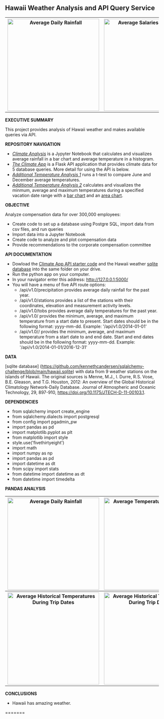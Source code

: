 ## Hawaii Weather Analysis and API Query Service

 <table style="width:100%">
  <tr valign="top">
    <th><img height="300" alt="Average Daily Rainfall" src="https://github.com/kennethcandersen/sqlalchemy-challenge/blob/main/output_charts/average_rainfall.png"></th>
    <th><img height="300" alt="Average Salaries by Position" src="https://github.com/kennethcandersen/sqlalchemy-challenge/blob/main/output_charts/temps_during_trip_date_range.png"></th>
  </tr>
</table> 

**EXECUTIVE SUMMARY**

This project provides analysis of Hawaii weather and makes available queries via API.

**REPOSITORY NAVIGATION**

* [*Climate Analysis*](https://github.com/kennethcandersen/sqlalchemy-challenge/commit/4c2e4c0c2f734589b0003d0ae3305864ff982e66) is a Jypyter Notebook that calculates and visualizes average rainfall in a bar chart and average temperature in a histogram.
* [*The Climate App*](https://github.com/kennethcandersen/sqlalchemy-challenge/blob/main/climate_app.py) is a Flask API application that provides climate data for 5 database queries. More detail for using the API is below. 
* [*Additional Temperature Analysis 1*](https://github.com/kennethcandersen/sqlalchemy-challenge/blob/main/temp_analysis_bonus_1_starter.ipynb) runs a t-test to compare June and December average temperatures. 
* [*Additional Temperature Analysis 2*](https://github.com/kennethcandersen/sqlalchemy-challenge/blob/main/temp_analysis_bonus_2_starter.ipynb) calculates and visualizes the minmum, average and maximum temperatures during a specified vacation date range with a [bar chart](https://github.com/kennethcandersen/sqlalchemy-challenge/blob/main/output_charts/average_trip_temperature.png) and an [area chart](https://github.com/kennethcandersen/sqlalchemy-challenge/blob/main/output_charts/temps_during_trip_date_range.png).

**OBJECTIVE**

Analyze compensation data for over 300,000 employees:
- Create code to set up a database using Postgre SQL, import data from csv files, and run queries
- Import data into a Jupyter Notebook
- Create code to analyze and plot compensation data
- Provide recommendations to the corporate compensation committee

**API DOCUMENTATION**
- Dowload the [Climate App API starter code](https://github.com/kennethcandersen/sqlalchemy-challenge/blob/main/climate_app.py) and the Hawaii weather [sqlite database](https://github.com/kennethcandersen/sqlalchemy-challenge/blob/main/hawaii.sqlite) into the same folder on your drive. 
- Run the python app on your computer.
- In your navigator enter this address: http://127.0.0.1:5000/
- You will have a menu of five API route options:
  - /api/v1.0/precipitation provides average daily rainfall for the past year. 
  - /api/v1.0/stations provides a list of the stations with their coordinates, elevation and measurement activity levels. 
  - /api/v1.0/tobs provides average daily temperatures for the past year.
  - /api/v1.0/<start> provides the minimum, average, and maximum temperature from a start date to present. Start dates should be in the following format: yyyy-mm-dd. Example: '/api/v1.0/2014-01-01'
  - /api/v1.0/<start>/<end> provides the minimum, average, and maximum temperature from a start date to and end date. Start and end dates should be in the following format: yyyy-mm-dd. Example: '/api/v1.0/2014-01-01/2016-12-31'

**DATA** 

[sqlite database] (https://github.com/kennethcandersen/sqlalchemy-challenge/blob/main/hawaii.sqlite) with data from 9 weather stations on the islands of Hawaii. The original sources is Menne, M.J., I. Durre, R.S. Vose, B.E. Gleason, and T.G. Houston, 2012: An overview of the Global Historical Climatology Network-Daily Database. Journal of Atmospheric and Oceanic Technology, 29, 897-910, https://doi.org/10.1175/JTECH-D-11-00103.1.


**DEPENDENCIES**

- from sqlalchemy import create_engine
- from sqlalchemy.dialects import postgresql
- from config import pgadmin_pw
- import pandas as pd
- import matplotlib.pyplot as plt      
- from matplotlib import style
- style.use('fivethirtyeight')
- import math
- import numpy as np
- import pandas as pd
- import datetime as dt
- from scipy import stats
- from datetime import datetime as dt
- from datetime import timedelta                
       
**PANDAS ANALYSIS**

 <table style="width:100%">
  <tr valign="top">
    <th><img height="300" alt="Average Daily Rainfall" src="https://github.com/kennethcandersen/sqlalchemy-challenge/blob/main/output_charts/average_rainfall.png"></th>
    <th><img height="300" alt="Average Temperature Histogram" src="https://github.com/kennethcandersen/sqlalchemy-challenge/blob/main/output_charts/temp_obs_histogram.png"></th>
    </tr>
  <tr valign="top">
   <th><img height="300" alt="Average Historical Temperatures During Trip Dates" src="https://github.com/kennethcandersen/sqlalchemy-challenge/blob/main/output_charts/average_trip_temperature.png"></th>
   <th><img height="300" alt="Average Historical Temperatures During Trip Dates" src="https://github.com/kennethcandersen/sqlalchemy-challenge/blob/main/output_charts/temps_during_trip_date_range.png"></th>
  </tr>
</table> 

**CONCLUSIONS**

- Hawaii has amazing weather. 

 =======

